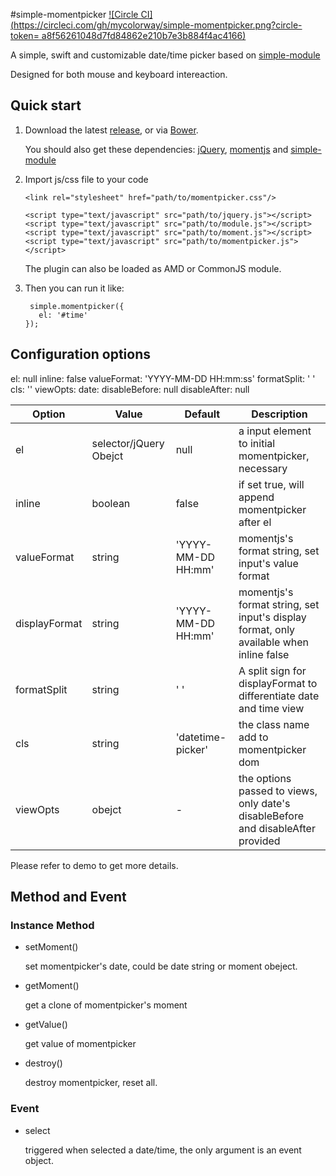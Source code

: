 #simple-momentpicker
[![Circle CI](https://circleci.com/gh/mycolorway/simple-momentpicker.png?circle-token= a8f56261048d7fd84862e210b7e3b884f4ac4166)](https://circleci.com/gh/mycolorway/simple-momentpicker)


A simple, swift and customizable date/time picker based on [simple-module](https://github.com/mycolorway/simple-module)

Designed for both mouse and keyboard intereaction.

## Quick start

1. Download the latest [release](https://github.com/mycolorway/simple-momentpicker/releases), or via [Bower](http://bower.io/).

	You should also get these dependencies: [jQuery](https://jquery.com/), [momentjs](http://momentjs.com/) and [simple-module](https://github.com/mycolorway/simple-module)

2. Import js/css file to your code

	```
	<link rel="stylesheet" href="path/to/momentpicker.css"/>

	<script type="text/javascript" src="path/to/jquery.js"></script>
	<script type="text/javascript" src="path/to/module.js"></script>
	<script type="text/javascript" src="path/to/moment.js"></script>
	<script type="text/javascript" src="path/to/momentpicker.js"></script>

	```
	
	The plugin can also be loaded as AMD or CommonJS module.

3. Then you can run it like:

	```
	 simple.momentpicker({
       el: '#time'
    });
	
	```
	
## Configuration options
el: null
    inline: false
    valueFormat: 'YYYY-MM-DD HH:mm:ss'
    formatSplit: ' '
    cls: ''
    viewOpts:
      date:
        disableBefore: null
        disableAfter: null

| Option        | Value                  | Default                                                            | Description                                                                                                                       |
|---------------|------------------------|--------------------------------------------------------------------|-----------------------------------------------------------------------------------------------------------------------------------|
| el            | selector/jQuery Obejct | null                                                               | a input element to initial momentpicker, necessary                                                                                |
| inline        | boolean                | false                                                              | if set true, will append momentpicker after el                                                                                    |
| valueFormat   | string                 | 'YYYY-MM-DD HH:mm'                                                 | momentjs's format string, set input's value format                                                                                |
| displayFormat | string                 | 'YYYY-MM-DD HH:mm'                                                 | momentjs's format string, set input's display format, only available when inline false                                            |
| formatSplit   | string                 | ' '                                                                | A split sign for displayFormat to differentiate date and time view                                                               |
| cls         | string                 | 'datetime-picker'                                                  | the class name add to momentpicker dom                                                                                            |
| viewOpts      | obejct                 | -                                                                  | the options passed to views, only date's disableBefore and disableAfter provided                                                  |                                                            |

Please refer to demo to get more details.
 
## Method and Event

### Instance Method

- setMoment()
	
	set momentpicker's date, could be date string or moment obeject.

- getMoment()

	get a clone of momentpicker's moment

- getValue()

	get value of momentpicker
	
- destroy()

	destroy momentpicker, reset all.
	
	
### Event

- select

	triggered when selected a date/time, the only argument is an event object.
	